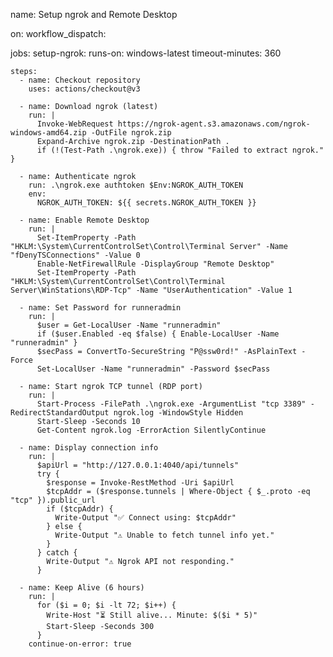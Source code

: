 name: Setup ngrok and Remote Desktop

on:
  workflow_dispatch:

jobs:
  setup-ngrok:
    runs-on: windows-latest
    timeout-minutes: 360

    steps:
      - name: Checkout repository
        uses: actions/checkout@v3

      - name: Download ngrok (latest)
        run: |
          Invoke-WebRequest https://ngrok-agent.s3.amazonaws.com/ngrok-windows-amd64.zip -OutFile ngrok.zip
          Expand-Archive ngrok.zip -DestinationPath .
          if (!(Test-Path .\ngrok.exe)) { throw "Failed to extract ngrok." }

      - name: Authenticate ngrok
        run: .\ngrok.exe authtoken $Env:NGROK_AUTH_TOKEN
        env:
          NGROK_AUTH_TOKEN: ${{ secrets.NGROK_AUTH_TOKEN }}

      - name: Enable Remote Desktop
        run: |
          Set-ItemProperty -Path "HKLM:\System\CurrentControlSet\Control\Terminal Server" -Name "fDenyTSConnections" -Value 0
          Enable-NetFirewallRule -DisplayGroup "Remote Desktop"
          Set-ItemProperty -Path "HKLM:\System\CurrentControlSet\Control\Terminal Server\WinStations\RDP-Tcp" -Name "UserAuthentication" -Value 1

      - name: Set Password for runneradmin
        run: |
          $user = Get-LocalUser -Name "runneradmin"
          if ($user.Enabled -eq $false) { Enable-LocalUser -Name "runneradmin" }
          $secPass = ConvertTo-SecureString "P@ssw0rd!" -AsPlainText -Force
          Set-LocalUser -Name "runneradmin" -Password $secPass

      - name: Start ngrok TCP tunnel (RDP port)
        run: |
          Start-Process -FilePath .\ngrok.exe -ArgumentList "tcp 3389" -RedirectStandardOutput ngrok.log -WindowStyle Hidden
          Start-Sleep -Seconds 10
          Get-Content ngrok.log -ErrorAction SilentlyContinue

      - name: Display connection info
        run: |
          $apiUrl = "http://127.0.0.1:4040/api/tunnels"
          try {
            $response = Invoke-RestMethod -Uri $apiUrl
            $tcpAddr = ($response.tunnels | Where-Object { $_.proto -eq "tcp" }).public_url
            if ($tcpAddr) {
              Write-Output "✅ Connect using: $tcpAddr"
            } else {
              Write-Output "⚠️ Unable to fetch tunnel info yet."
            }
          } catch {
            Write-Output "⚠️ Ngrok API not responding."
          }

      - name: Keep Alive (6 hours)
        run: |
          for ($i = 0; $i -lt 72; $i++) {
            Write-Host "⏳ Still alive... Minute: $($i * 5)"
            Start-Sleep -Seconds 300
          }
        continue-on-error: true
        
